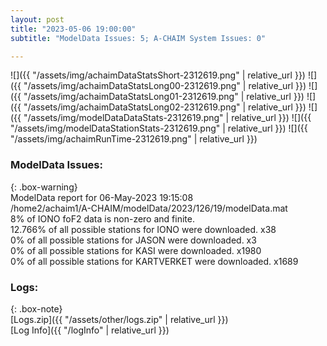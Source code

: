```yaml
---
layout: post
title: "2023-05-06 19:00:00"
subtitle: "ModelData Issues: 5; A-CHAIM System Issues: 0"

---
```


![]({{ "/assets/img/achaimDataStatsShort-2312619.png" | relative_url }})
![]({{ "/assets/img/achaimDataStatsLong00-2312619.png" | relative_url }})
![]({{ "/assets/img/achaimDataStatsLong01-2312619.png" | relative_url }})
![]({{ "/assets/img/achaimDataStatsLong02-2312619.png" | relative_url }})
![]({{ "/assets/img/modelDataDataStats-2312619.png" | relative_url }})
![]({{ "/assets/img/modelDataStationStats-2312619.png" | relative_url }})
![]({{ "/assets/img/achaimRunTime-2312619.png" | relative_url }})


### ModelData Issues:  
  
{: .box-warning}  
 ModelData report for 06-May-2023 19:15:08   
 /home2/achaim1/A-CHAIM/modelData/2023/126/19/modelData.mat   
 8% of IONO foF2 data is non-zero and finite.   
 12.766% of all possible stations for IONO were downloaded. x38   
 0% of all possible stations for JASON were downloaded. x3   
 0% of all possible stations for KASI were downloaded. x1980   
 0% of all possible stations for KARTVERKET were downloaded. x1689   
  


### Logs:  
  
{: .box-note}  
[Logs.zip]({{ "/assets/other/logs.zip" | relative_url }})  
[Log Info]({{ "/logInfo" | relative_url }})  
